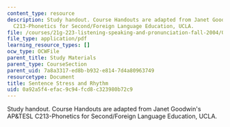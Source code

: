 ```yaml
---
content_type: resource
description: Study handout. Course Handouts are adapted from Janet Goodwin's AP&TESL
  C213-Phonetics for Second/Foreign Language Education, UCLA.
file: /courses/21g-223-listening-speaking-and-pronunciation-fall-2004/0a92a5f4efac9c94fcd8c323980b72c9_MIT21G_223F04_sent_stres_n.pdf
file_type: application/pdf
learning_resource_types: []
ocw_type: OCWFile
parent_title: Study Materials
parent_type: CourseSection
parent_uid: 7a8a3317-ed8b-b932-e814-7d4a80963749
resourcetype: Document
title: Sentence Stress and Rhythm
uid: 0a92a5f4-efac-9c94-fcd8-c323980b72c9
---
```

Study handout. Course Handouts are adapted from Janet Goodwin's AP&TESL C213-Phonetics for Second/Foreign Language Education, UCLA.

